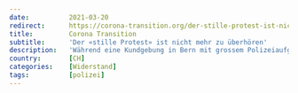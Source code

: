```yaml
---
date:          2021-03-20
redirect:      https://corona-transition.org/der-stille-protest-ist-nicht-mehr-zu-uberhoren
title:         Corona Transition
subtitle:      'Der «stille Protest» ist nicht mehr zu überhören'
description:   'Während eine Kundgebung in Bern mit grossem Polizeiaufgebot verhindert wurde, demonstrierten in Liestal nach Angaben der Veranstalter gegen 10’000 (...)'
country:       [CH]
categories:    [Widerstand]
tags:          [polizei]
---
```


